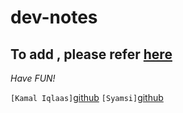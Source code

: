 # dev-notes

## To add , please refer [here](https://www.markdownguide.org/cheat-sheet/)

*Have FUN!*

`[Kamal Iqlaas]`[github](https://github.com/Iqlaas)
`[Syamsi]`[github](https://github.com/syamsitaufik)
